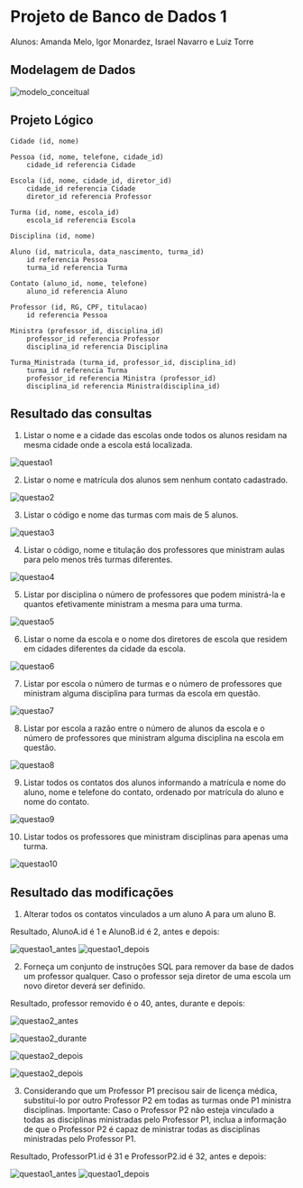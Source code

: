 # Projeto de Banco de Dados 1

Alunos: Amanda Melo, Igor Monardez, Israel Navarro e Luiz Torre

## Modelagem de Dados

![modelo_conceitual](/images/modelagem.png)

## Projeto Lógico

  ```
  Cidade (id, nome)

  Pessoa (id, nome, telefone, cidade_id)
      cidade_id referencia Cidade

  Escola (id, nome, cidade_id, diretor_id)
      cidade_id referencia Cidade
      diretor_id referencia Professor

  Turma (id, nome, escola_id)
      escola_id referencia Escola

  Disciplina (id, nome)

  Aluno (id, matricula, data_nascimento, turma_id)
      id referencia Pessoa
      turma_id referencia Turma

  Contato (aluno_id, nome, telefone)
      aluno_id referencia Aluno

  Professor (id, RG, CPF, titulacao)
      id referencia Pessoa

  Ministra (professor_id, disciplina_id)
      professor_id referencia Professor
      disciplina_id referencia Disciplina

  Turma_Ministrada (turma_id, professor_id, disciplina_id)
      turma_id referencia Turma
      professor_id referencia Ministra (professor_id)
      disciplina_id referencia Ministra(disciplina_id)
```



## Resultado das consultas

1) Listar o nome e a cidade das escolas onde todos os alunos residam na mesma cidade onde a escola está localizada.

![questao1](/images/1.jpeg)


2) Listar o nome e matrícula dos alunos sem nenhum contato cadastrado.

![questao2](/images/2.jpeg)


3) Listar o código e nome das turmas com mais de 5 alunos.

![questao3](/images/3.jpeg)


4) Listar o código, nome e titulação dos professores que ministram aulas para pelo menos três turmas diferentes.

![questao4](/images/4.jpeg)


5) Listar por disciplina o número de professores que podem ministrá-la e quantos efetivamente ministram a mesma para uma turma.

![questao5](/images/5.jpeg)


6) Listar o nome da escola e o nome dos diretores de escola que residem em cidades diferentes da cidade da escola.

![questao6](/images/6.jpeg)


7) Listar por escola o número de turmas e o número de professores que ministram alguma disciplina para turmas da escola em questão.

![questao7](/images/7.jpeg)


8) Listar por escola a razão entre o número de alunos da escola e o número de professores que ministram alguma disciplina na escola em questão.

![questao8](/images/8.jpeg)


9) Listar todos os contatos dos alunos informando a matrícula e nome do aluno, nome e telefone do contato, ordenado por matrícula do aluno e nome do contato.

![questao9](/images/9.jpeg)


10) Listar todos os professores que ministram disciplinas para apenas uma turma.

![questao10](/images/10.jpeg)



## Resultado das modificações

1) Alterar todos os contatos vinculados a um aluno A para um aluno B.

Resultado, AlunoA.id é 1 e AlunoB.id é 2, antes e depois:

![questao1_antes](/images/before1.jpeg) ![questao1_depois](/images/after1.jpeg)


2) Forneça um conjunto de instruções SQL para remover da base de dados um professor qualquer. Caso o professor seja diretor de uma escola um novo diretor deverá ser definido.

Resultado, professor removido é o 40, antes, durante e depois:

![questao2_antes](/images/before2.jpeg) 

![questao2_durante](/images/process2.jpeg) 

![questao2_depois](/images/after2_1.jpeg) 

![questao2_depois](/images/after2_2.jpeg)


3) Considerando que um Professor P1 precisou sair de licença médica, substituí-lo por outro Professor P2 em todas as turmas onde P1 ministra disciplinas. Importante: Caso o Professor P2 não esteja vinculado a todas as disciplinas ministradas pelo Professor P1, inclua a informação de que o Professor P2 é capaz de ministrar todas as disciplinas ministradas pelo Professor P1.

Resultado, ProfessorP1.id é 31 e ProfessorP2.id é 32, antes e depois:

![questao1_antes](/images/before3.jpeg) ![questao1_depois](/images/after3.jpeg)
